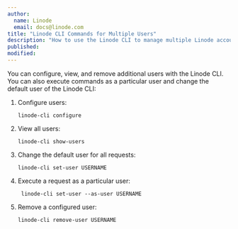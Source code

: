 ```yaml
---
author:
  name: Linode
  email: docs@linode.com
title: "Linode CLI Commands for Multiple Users"
description: "How to use the Linode CLI to manage multiple Linode accounts."
published:
modified:
---
```


You can configure, view, and remove additional users with the Linode CLI. You can also execute commands as a particular user and change the default user of the Linode CLI:

1.  Configure users:

        linode-cli configure

1.  View all users:

        linode-cli show-users

1.  Change the default user for all requests:

        linode-cli set-user USERNAME

1.  Execute a request as a particular user:

         linode-cli set-user --as-user USERNAME

1.  Remove a configured user:

        linode-cli remove-user USERNAME
